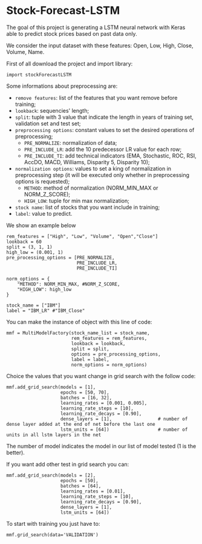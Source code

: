 # Stock-Forecast-LSTM
The goal of this project is generating a LSTM neural network with Keras able to predict stock prices based on past data only.

We consider the input dataset with these features: Open, Low, High, Close, Volume, Name.

First of all download the project and import library:
```
import stockForecastLSTM
```

Some informations about preprocessing are:
  - `remove features`: list of the features that you want remove before training;
  - `lookback`: sequencies' length;
  - `split`: tuple with 3 value that indicate the length in years of training set, validation set and test set;
  - `preprocessing options`: constant values to set the desired operations of preprocessing;
    - `PRE_NORMALIZE`: normalization of data;
    - `PRE_INCLUDE_LR`: add the 10 predecessor LR value for each row;
    - `PRE_INCLUDE_TI`: add technical indicators (EMA, Stochastic, ROC, RSI, AccDO, MACD, Williams, Disparity 5, Disparity 10);
  - `normalization options`: values to set a king of normalization in preprocessing step (it will be executed only whether in preprocessing options is requested);
    - `METHOD`: method of normalization (NORM_MIN_MAX or NORM_Z_SCORE);
    - `HIGH_LOW`: tuple for min max normalization;
  - `stock name`: list of stocks that you want include in training;
  - `label`: value to predict.

We show an example below
```
rem_features = ["High", "Low", "Volume", "Open","Close"]
lookback = 60
split = (3, 1, 1)
high_low = (0.001, 1)
pre_processing_options = [PRE_NORMALIZE,
                          PRE_INCLUDE_LR,
                          PRE_INCLUDE_TI]

norm_options = {
    "METHOD": NORM_MIN_MAX, #NORM_Z_SCORE,
    "HIGH_LOW": high_low
}

stock_name = ["IBM"]
label = "IBM_LR" #"IBM_Close"
```

You can make the instance of object with this line of code:
```
mmf = MultiModelFactory(stock_name_list = stock_name,
                        rem_features = rem_features, 
                        lookback = lookback, 
                        split = split, 
                        options = pre_processing_options, 
                        label = label, 
                        norm_options = norm_options)
```

Choice the values that you want change in grid search with the follow code:
```
mmf.add_grid_search(models = [1], 
                    epochs = [50, 70], 
                    batches = [16, 32], 
                    learning_rates = [0.001, 0.005], 
                    learning_rate_steps = [10], 
                    learning_rate_decays = [0.90], 
                    dense_layers = [1],                 # number of dense layer added at the end of net before the last one
                    lstm_units = [64])                  # number of units in all lstm layers in the net
```
The number of model indicates the model in our list of model tested (1 is the better).

If you want add other test in grid search you can: 
```
mmf.add_grid_search(models = [2], 
                    epochs = [50], 
                    batches = [64], 
                    learning_rates = [0.01], 
                    learning_rate_steps = [10], 
                    learning_rate_decays = [0.90], 
                    dense_layers = [1], 
                    lstm_units = [64])
```

To start with training you just have to:
```
mmf.grid_search(data='VALIDATION')
```
